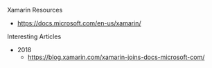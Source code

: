 
Xamarin Resources
* https://docs.microsoft.com/en-us/xamarin/




Interesting Articles
* 2018
  * https://blog.xamarin.com/xamarin-joins-docs-microsoft-com/


